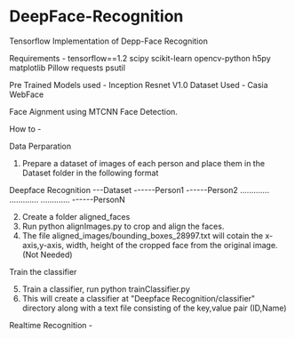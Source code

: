 # DeepFace-Recognition
Tensorflow Implementation of Depp-Face Recognition 

Requirements - 
tensorflow==1.2
scipy
scikit-learn
opencv-python
h5py
matplotlib
Pillow
requests
psutil

Pre Trained Models used  - Inception Resnet V1.0 
Dataset Used - Casia WebFace

Face Aignment using MTCNN Face Detection.

How to - 

Data Perparation

1) Prepare a dataset of images of each person and place them in the Dataset folder in the following format

Deepface Recognition
---Dataset
------Person1
------Person2
.............
.............
.............
------PersonN

2) Create a folder aligned_faces 
3) Run python alignImages.py to crop and align the faces.
4) The file aligned_images/bounding_boxes_28997.txt will cotain the x-axis,y-axis, width, height of the cropped face from the original image. (Not Needed)

Train the classifier

5) Train a classifier, run python trainClassifier.py
6) This will create a classifier at "Deepface Recognition/classifier" directory along with a text file consisting of the key,value pair (ID,Name)

Realtime Recognition - 

